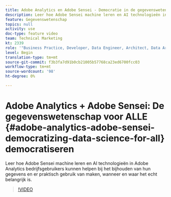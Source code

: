 ```yaml
---
title: Adobe Analytics en Adobe Sensei - Democratie in de gegevenswetenschap voor ALL
description: Leer hoe Adobe Sensei machine leren en AI technologieën in Adobe Analytics bedrijfsgebruikers kunnen helpen bij het bijhouden van hun gegevens en er praktisch gebruik van maken, wanneer en waar het echt belangrijk is.
feature: Gegevenswetenschap
topics: null
activity: use
doc-type: feature video
team: Technical Marketing
kt: 2339
role: '"Business Practice, Developer, Data Engineer, Architect, Data Architect, Administrator, Leader"'
level: Begin
translation-type: tm+mt
source-git-commit: f3b3fa7d91b0cb21005b57768ca23ed6700fcc03
workflow-type: tm+mt
source-wordcount: '98'
ht-degree: 0%

---
```



# Adobe Analytics + Adobe Sensei: De gegevenswetenschap voor ALLE {#adobe-analytics-adobe-sensei-democratizing-data-science-for-all} democratiseren

Leer hoe Adobe Sensei machine leren en AI technologieën in Adobe Analytics bedrijfsgebruikers kunnen helpen bij het bijhouden van hun gegevens en er praktisch gebruik van maken, wanneer en waar het echt belangrijk is.

>[!VIDEO](https://video.tv.adobe.com/v/25838/?quality=12)
